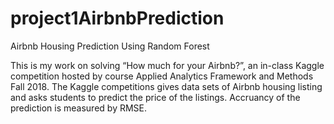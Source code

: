 # project1AirbnbPrediction
Airbnb Housing Prediction Using Random Forest

This is my work on solving “How much for your Airbnb?”, an in-class Kaggle competition hosted by course Applied Analytics Framework and Methods Fall 2018. The Kaggle competitions gives data sets of Airbnb housing listing and asks students to predict the price of the listings. Accruancy of the prediction is measured by RMSE.
